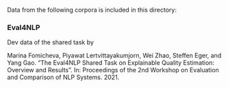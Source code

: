 Data from the following corpora is included in this directory:

### Eval4NLP 
Dev data of the shared task by

Marina Fomicheva, Piyawat Lertvittayakumjorn, Wei Zhao, Steffen Eger, and Yang Gao. “The Eval4NLP
Shared Task on Explainable Quality Estimation: Overview and Results”. In: Proceedings of the 2nd
Workshop on Evaluation and Comparison of NLP Systems. 2021.

